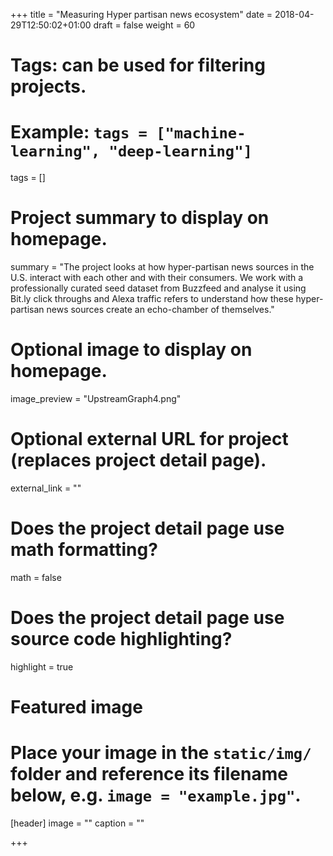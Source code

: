 +++
title = "Measuring Hyper partisan news ecosystem"
date = 2018-04-29T12:50:02+01:00
draft = false
weight = 60
# Tags: can be used for filtering projects.
# Example: `tags = ["machine-learning", "deep-learning"]`
tags = []

# Project summary to display on homepage.
summary = "The project looks at how hyper-partisan news sources in the U.S. interact with each other and with their consumers. We work with a professionally curated seed dataset from Buzzfeed and analyse it using Bit.ly click throughs and Alexa traffic refers to understand how these hyper-partisan news sources create an echo-chamber of themselves."

# Optional image to display on homepage.
image_preview = "UpstreamGraph4.png"

# Optional external URL for project (replaces project detail page).
external_link = ""

# Does the project detail page use math formatting?
math = false

# Does the project detail page use source code highlighting?
highlight = true

# Featured image
# Place your image in the `static/img/` folder and reference its filename below, e.g. `image = "example.jpg"`.
[header]
image = ""
caption = ""

+++
